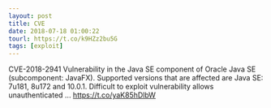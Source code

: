 ```yaml
---
layout: post
title: CVE
date: 2018-07-18 01:00:22
tourl: https://t.co/k9HZz2bu5G
tags: [exploit]
---
```

CVE-2018-2941 Vulnerability in the Java SE component of Oracle Java SE (subcomponent: JavaFX). Supported versions that are affected are Java SE: 7u181, 8u172 and 10.0.1. Difficult to exploit vulnerability allows unauthenticated ... https://t.co/yaK85hDlbW